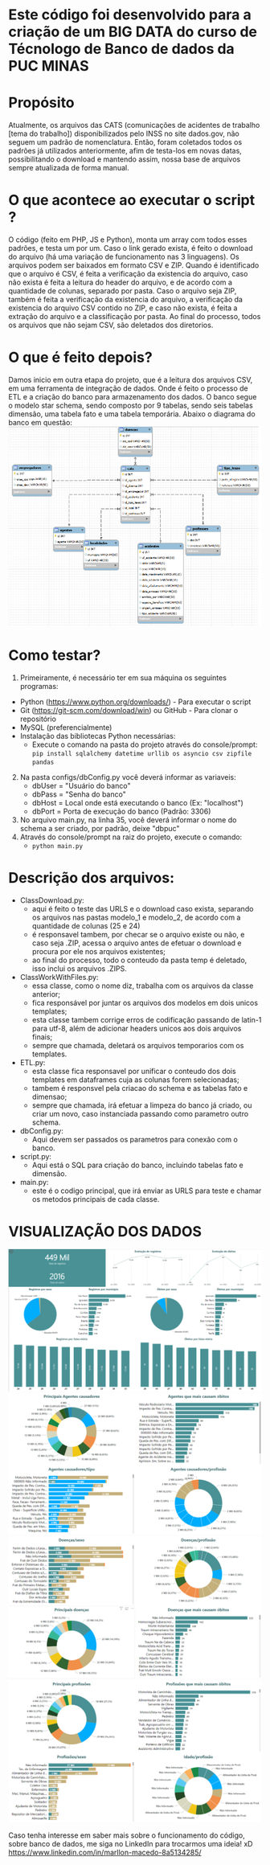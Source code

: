# Este código foi desenvolvido para a criação de um BIG DATA do curso de Técnologo de Banco de dados da PUC MINAS

# Propósito

Atualmente, os arquivos das CATS (comunicações de acidentes de trabalho [tema do trabalho]) disponibilizados pelo INSS no site dados.gov, não seguem um padrão de nomenclatura.
Então, foram coletados todos os padrões já utilizados anteriormente, afim de testa-los em novas datas, possibilitando o download e mantendo assim, nossa base de arquivos sempre atualizada de forma manual.

# O que acontece ao executar o script ?

O código (feito em PHP, JS e Python), monta um array com todos esses padrões, e testa um por um. Caso o link gerado exista, é feito o download do arquivo (há uma variação de funcionamento nas 3 linguagens).
Os arquivos podem ser baixados em formato CSV e ZIP. Quando é identificado que o arquivo é CSV, é feita a verificação da existencia do arquivo, caso não exista é feita a leitura do header do arquivo, e de acordo com a quantidade de colunas, separado por pasta.
Caso o arquivo seja ZIP, também é feita a verificação da existencia do arquivo, a verificação da existencia do arquivo CSV contido no ZIP, e caso não exista, é feita a extração do arquivo e a classificação por pasta.
Ao final do processo, todos os arquivos que não sejam CSV, são deletados dos diretorios.

# O que é feito depois?

Damos inicio em outra etapa do projeto, que é a leitura dos arquivos CSV, em uma ferramenta de integração de dados. Onde é feito o processo de ETL e a criação do banco para armazenamento dos dados.
O banco segue o modelo star schema, sendo composto por 9 tabelas, sendo seis tabelas dimensão, uma tabela fato e uma tabela temporária.
Abaixo o diagrama do banco em questão:
![Print MySQL Workbench](imgs/printDB.png)

# Como testar?

1. Primeiramente, é necessário ter em sua máquina os seguintes programas:

- Python (https://www.python.org/downloads/) - Para executar o script
- Git (https://git-scm.com/download/win) ou GitHub - Para clonar o repositório
- MySQL (preferencialmente)
- Instalação das bibliotecas Python necessárias:
  - Execute o comando na pasta do projeto através do console/prompt:
    <code>pip install sqlalchemy datetime urllib os asyncio csv zipfile pandas</code>

2. Na pasta configs/dbConfig.py você deverá informar as variaveis:
   - dbUser = "Usuário do banco"
   - dbPass = "Senha do banco"
   - dbHost = Local onde está executando o banco (Ex: "localhost")
   - dbPort = Porta de execução do banco (Padrão: 3306)
3. No arquivo main.py, na linha 35, você deverá informar o nome do schema a ser criado, por padrão, deixe "dbpuc"
4. Através do console/prompt na raiz do projeto, execute o comando:
   - <code>python main.py</code>

# Descrição dos arquivos:

- ClassDownload.py:
  - aqui é feito o teste das URLS e o download caso exista, separando os arquivos nas pastas modelo_1 e modelo_2, de acordo com a quantidade de colunas (25 e 24)
  - é responsavel tambem, por checar se o arquivo existe ou não, e caso seja .ZIP, acessa o arquivo antes de efetuar o download e procura por ele nos arquivos existentes;
  - ao final do processo, todo o conteudo da pasta temp é deletado, isso inclui os arquivos .ZIPS.
- ClassWorkWithFiles.py:
  - essa classe, como o nome diz, trabalha com os arquivos da classe anterior;
  - fica responsável por juntar os arquivos dos modelos em dois unicos templates;
  - esta classe tambem corrige erros de codificação passando de latin-1 para utf-8, além de adicionar headers unicos aos dois arquivos finais;
  - sempre que chamada, deletará os arquivos temporarios com os templates.
- ETL.py:
  - esta classe fica responsavel por unificar o conteudo dos dois templates em dataframes cuja as colunas forem selecionadas;
  - tambem é responsvel pela criacao do schema e as tabelas fato e dimensao;
  - sempre que chamada, irá efetuar a limpeza do banco já criado, ou criar um novo, caso instanciada passando como parametro outro schema.
- dbConfig.py:
  - Aqui devem ser passados os parametros para conexão com o banco.
- script.py:
  - Aqui está o SQL para criação do banco, incluindo tabelas fato e dimensão.
- main.py:
  - este é o codigo principal, que irá enviar as URLS para teste e chamar os metodos principais de cada classe.

# VISUALIZAÇÃO DOS DADOS

![Print Power BI](imgs/bi1.png)
![Print Power BI](imgs/bi2.png)
![Print Power BI](imgs/bi3.png)
![Print Power BI](imgs/bi4.png)

Caso tenha interesse em saber mais sobre o funcionamento do código, sobre banco de dados, me siga no LinkedIn para trocarmos uma ideia! xD
https://www.linkedin.com/in/marllon-macedo-8a5134285/
